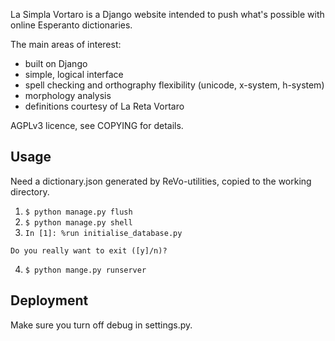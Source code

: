 La Simpla Vortaro is a Django website intended to push what's possible
with online Esperanto dictionaries.

The main areas of interest:

* built on Django
* simple, logical interface
* spell checking and orthography flexibility (unicode, x-system, h-system)
* morphology analysis
* definitions courtesy of La Reta Vortaro

AGPLv3 licence, see COPYING for details.

Usage
-----

Need a dictionary.json generated by ReVo-utilities, copied to the
working directory.

1. `$ python manage.py flush`
2. `$ python manage.py shell`
3. `In [1]: %run initialise_database.py`

`Do you really want to exit ([y]/n)?`

4. `$ python mange.py runserver`

Deployment
----------

Make sure you turn off debug in settings.py.
